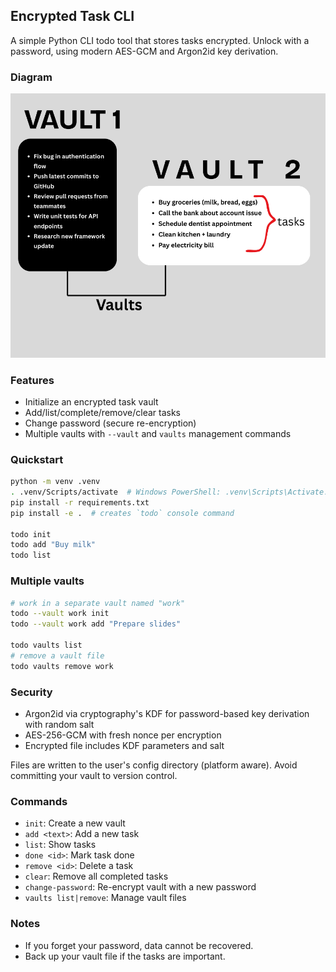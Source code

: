 ## Encrypted Task CLI

A simple Python CLI todo tool that stores tasks encrypted. Unlock with a password, using modern AES-GCM and Argon2id key derivation.
### Diagram
![alt text](diagram.png)
### Features
- Initialize an encrypted task vault
- Add/list/complete/remove/clear tasks
- Change password (secure re-encryption)
- Multiple vaults with `--vault` and `vaults` management commands

### Quickstart
```bash
python -m venv .venv
. .venv/Scripts/activate  # Windows PowerShell: .venv\Scripts\Activate.ps1
pip install -r requirements.txt
pip install -e .  # creates `todo` console command

todo init
todo add "Buy milk"
todo list
```

### Multiple vaults
```bash
# work in a separate vault named "work"
todo --vault work init
todo --vault work add "Prepare slides"

todo vaults list
# remove a vault file
todo vaults remove work
```

### Security
- Argon2id via cryptography's KDF for password-based key derivation with random salt
- AES-256-GCM with fresh nonce per encryption
- Encrypted file includes KDF parameters and salt

Files are written to the user's config directory (platform aware). Avoid committing your vault to version control.

### Commands
- `init`: Create a new vault
- `add <text>`: Add a new task
- `list`: Show tasks
- `done <id>`: Mark task done
- `remove <id>`: Delete a task
- `clear`: Remove all completed tasks
- `change-password`: Re-encrypt vault with a new password
- `vaults list|remove`: Manage vault files

### Notes
- If you forget your password, data cannot be recovered.
- Back up your vault file if the tasks are important.
